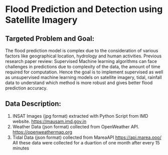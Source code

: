 # Flood Prediction and Detection using Satellite Imagery

## Targeted Problem and Goal:
The flood prediction model is complex due to the consideration of various factors like geographical location, hydrology and human activities.
Previous research paper review: Supervised Machine learning algorithms can face challenges in predictions due to complexity of the data, the amount of time required for computation.
Hence the goal is to implement supervised as well as unsupervised machine learning models on satellite imagery, tidal, rainfall data to understand which method is more robust and gives better flood prediction accuracy.

## Data Description:
1. INSAT Images (jpg format) extracted with Python Script from IMD website. https://mausam.imd.gov.in 
2. Weather Data (json format) collected from OpenWeather API. https://openweathermap.org
3. Tidal Data (json format) collected from MareaAPI https://api.marea.ooo/ <br>
All these data were collected for a duartion of one month after every 15 minutes





